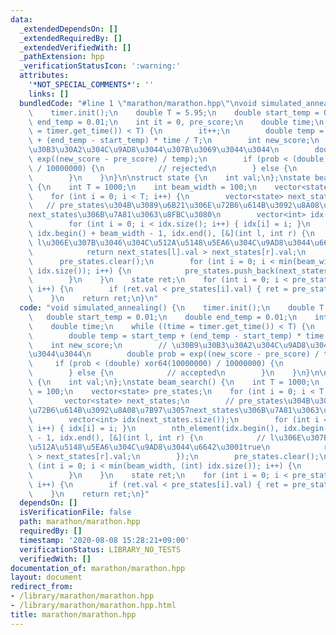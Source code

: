 ```yaml
---
data:
  _extendedDependsOn: []
  _extendedRequiredBy: []
  _extendedVerifiedWith: []
  _pathExtension: hpp
  _verificationStatusIcon: ':warning:'
  attributes:
    '*NOT_SPECIAL_COMMENTS*': ''
    links: []
  bundledCode: "#line 1 \"marathon/marathon.hpp\"\nvoid simulated_annealing() {\n\
    \    timer.init();\n    double T = 5.95;\n    double start_temp = 0.01;\n    double\
    \ end_temp = 0.01;\n    int it = 0, pre_score;\n    double time;\n    while ((time\
    \ = timer.get_time()) < T) {\n        it++;\n        double temp = start_temp\
    \ + (end_temp - start_temp) * time / T;\n        int new_score;\n        // \u30B9\
    \u30B3\u30A2\u304C\u9AD8\u3044\u307B\u3069\u3044\u3044\n        double prob =\
    \ exp((new_score - pre_score) / temp);\n        if (prob < (double) xor64(10000000)\
    \ / 10000000) {\n            // rejected\n        } else {\n            // accepted\n\
    \        }\n    }\n}\n\nstruct state {\n    int val;\n};\nstate beam_search()\
    \ {\n    int T = 1000;\n    int beam_width = 100;\n    vector<state> pre_states;\n\
    \    for (int i = 0; i < T; i++) {\n        vector<state> next_states;\n     \
    \   // pre_states\u304B\u3089\u6B21\u306E\u72B6\u614B\u3092\u8A08\u7B97\u3057\
    next_states\u306B\u7A81\u3063\u8FBC\u3080\n        vector<int> idx(next_states.size());\n\
    \        for (int i = 0; i < idx.size(); i++) { idx[i] = i; }\n        nth_element(idx.begin(),\
    \ idx.begin() + beam_width - 1, idx.end(), [&](int l, int r) {\n            //\
    \ l\u306E\u307B\u3046\u304C\u512A\u5148\u5EA6\u304C\u9AD8\u3044\u6642\u3001true\n\
    \            return next_states[l].val > next_states[r].val;\n        });\n  \
    \      pre_states.clear();\n        for (int i = 0; i < min(beam_width, (int)\
    \ idx.size()); i++) {\n            pre_states.push_back(next_states[idx[i]]);\n\
    \        }\n    }\n    state ret;\n    for (int i = 0; i < pre_states.size();\
    \ i++) {\n        if (ret.val < pre_states[i].val) { ret = pre_states[i]; }\n\
    \    }\n    return ret;\n}\n"
  code: "void simulated_annealing() {\n    timer.init();\n    double T = 5.95;\n \
    \   double start_temp = 0.01;\n    double end_temp = 0.01;\n    int it = 0, pre_score;\n\
    \    double time;\n    while ((time = timer.get_time()) < T) {\n        it++;\n\
    \        double temp = start_temp + (end_temp - start_temp) * time / T;\n    \
    \    int new_score;\n        // \u30B9\u30B3\u30A2\u304C\u9AD8\u3044\u307B\u3069\
    \u3044\u3044\n        double prob = exp((new_score - pre_score) / temp);\n   \
    \     if (prob < (double) xor64(10000000) / 10000000) {\n            // rejected\n\
    \        } else {\n            // accepted\n        }\n    }\n}\n\nstruct state\
    \ {\n    int val;\n};\nstate beam_search() {\n    int T = 1000;\n    int beam_width\
    \ = 100;\n    vector<state> pre_states;\n    for (int i = 0; i < T; i++) {\n \
    \       vector<state> next_states;\n        // pre_states\u304B\u3089\u6B21\u306E\
    \u72B6\u614B\u3092\u8A08\u7B97\u3057next_states\u306B\u7A81\u3063\u8FBC\u3080\n\
    \        vector<int> idx(next_states.size());\n        for (int i = 0; i < idx.size();\
    \ i++) { idx[i] = i; }\n        nth_element(idx.begin(), idx.begin() + beam_width\
    \ - 1, idx.end(), [&](int l, int r) {\n            // l\u306E\u307B\u3046\u304C\
    \u512A\u5148\u5EA6\u304C\u9AD8\u3044\u6642\u3001true\n            return next_states[l].val\
    \ > next_states[r].val;\n        });\n        pre_states.clear();\n        for\
    \ (int i = 0; i < min(beam_width, (int) idx.size()); i++) {\n            pre_states.push_back(next_states[idx[i]]);\n\
    \        }\n    }\n    state ret;\n    for (int i = 0; i < pre_states.size();\
    \ i++) {\n        if (ret.val < pre_states[i].val) { ret = pre_states[i]; }\n\
    \    }\n    return ret;\n}"
  dependsOn: []
  isVerificationFile: false
  path: marathon/marathon.hpp
  requiredBy: []
  timestamp: '2020-08-08 15:28:21+09:00'
  verificationStatus: LIBRARY_NO_TESTS
  verifiedWith: []
documentation_of: marathon/marathon.hpp
layout: document
redirect_from:
- /library/marathon/marathon.hpp
- /library/marathon/marathon.hpp.html
title: marathon/marathon.hpp
---
```


